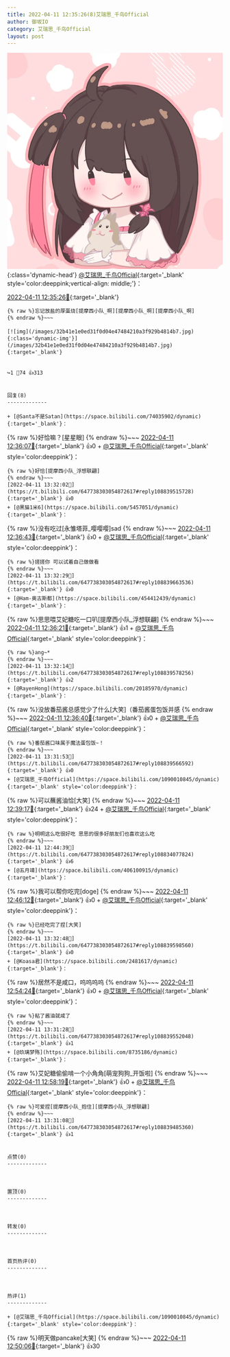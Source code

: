 ```yaml
---
title: 2022-04-11 12:35:26(8)艾瑞思_千鸟Official
author: 御坂IO
category: 艾瑞思_千鸟Official
layout: post
---
```


![img](/images/7e08840c56f251de28bdf766b647bd5fe9a5d50a.jpg){:class='dynamic-head'}
[@艾瑞思_千鸟Official](https://space.bilibili.com/1090010845/dynamic){:target='_blank' style='color:deeppink;vertical-align: middle;'}：

[2022-04-11 12:35:26🔗](https://t.bilibili.com/647738303054872617){:target='_blank'}

~~~
{% raw %}忘记放盐的厚蛋烧[提摩西小队_啊][提摩西小队_啊][提摩西小队_啊]
{% endraw %}~~~

[![img](/images/32b41e1e0ed31f0d04e47484210a3f929b4814b7.jpg){:class='dynamic-img'}](/images/32b41e1e0ed31f0d04e47484210a3f929b4814b7.jpg){:target='_blank'}


↪️1 💬74 👍313


回复(8)
-------------

+ [@Santa不是Satan](https://space.bilibili.com/74035902/dynamic){:target='_blank'}：
~~~
{% raw %}好恰嘛？[星星眼]
{% endraw %}~~~
[2022-04-11 12:36:07🔗](https://t.bilibili.com/647738303054872617#reply108833003072){:target='_blank'} 👍0
    + [@艾瑞思_千鸟Official](https://space.bilibili.com/1090010845/dynamic){:target='_blank' style='color:deeppink'}：
~~~
{% raw %}好恰[提摩西小队_浮想联翩]
{% endraw %}~~~
[2022-04-11 13:32:02🔗](https://t.bilibili.com/647738303054872617#reply108839515728){:target='_blank'} 👍0
+ [@黑猫1米6](https://space.bilibili.com/5457051/dynamic){:target='_blank'}：
~~~
{% raw %}没有吃过[永雏塔菲_嘤嘤嘤]sad
{% endraw %}~~~
[2022-04-11 12:36:43🔗](https://t.bilibili.com/647738303054872617#reply108833027888){:target='_blank'} 👍0
    + [@艾瑞思_千鸟Official](https://space.bilibili.com/1090010845/dynamic){:target='_blank' style='color:deeppink'}：
~~~
{% raw %}搓搓你 可以试着自己做做看
{% endraw %}~~~
[2022-04-11 13:32:29🔗](https://t.bilibili.com/647738303054872617#reply108839663536){:target='_blank'} 👍0
+ [@Ham-奥古斯都](https://space.bilibili.com/454412439/dynamic){:target='_blank'}：
~~~
{% raw %}思思喂艾妃糖吃一口叭[提摩西小队_浮想联翩]
{% endraw %}~~~
[2022-04-11 12:36:21🔗](https://t.bilibili.com/647738303054872617#reply108833089616){:target='_blank'} 👍1
    + [@艾瑞思_千鸟Official](https://space.bilibili.com/1090010845/dynamic){:target='_blank' style='color:deeppink'}：
~~~
{% raw %}ang~*
{% endraw %}~~~
[2022-04-11 13:32:14🔗](https://t.bilibili.com/647738303054872617#reply108839578256){:target='_blank'} 👍2
+ [@RayenHong](https://space.bilibili.com/20185970/dynamic){:target='_blank'}：
~~~
{% raw %}没放番茄酱总感觉少了什么[大笑]（番茄酱蛋包饭并感
{% endraw %}~~~
[2022-04-11 12:36:40🔗](https://t.bilibili.com/647738303054872617#reply108833128768){:target='_blank'} 👍0
    + [@艾瑞思_千鸟Official](https://space.bilibili.com/1090010845/dynamic){:target='_blank' style='color:deeppink'}：
~~~
{% raw %}番茄酱口味属于魔法蛋包饭~！
{% endraw %}~~~
[2022-04-11 13:31:53🔗](https://t.bilibili.com/647738303054872617#reply108839566592){:target='_blank'} 👍0
+ [@艾瑞思_千鸟Official](https://space.bilibili.com/1090010845/dynamic){:target='_blank' style='color:deeppink'}：
~~~
{% raw %}可以蘸酱油恰[大笑]
{% endraw %}~~~
[2022-04-11 12:39:17🔗](https://t.bilibili.com/647738303054872617#reply108833534608){:target='_blank'} 👍24
    + [@艾瑞思_千鸟Official](https://space.bilibili.com/1090010845/dynamic){:target='_blank' style='color:deeppink'}：
~~~
{% raw %}明明这么吃很好吃 思思的很多好朋友们也喜欢这么吃
{% endraw %}~~~
[2022-04-11 12:44:39🔗](https://t.bilibili.com/647738303054872617#reply108834077824){:target='_blank'} 👍6
+ [@五月靖](https://space.bilibili.com/406100915/dynamic){:target='_blank'}：
~~~
{% raw %}我可以帮你吃完[doge]
{% endraw %}~~~
[2022-04-11 12:46:12🔗](https://t.bilibili.com/647738303054872617#reply108834302432){:target='_blank'} 👍0
    + [@艾瑞思_千鸟Official](https://space.bilibili.com/1090010845/dynamic){:target='_blank' style='color:deeppink'}：
~~~
{% raw %}已经吃完了捏[大笑]
{% endraw %}~~~
[2022-04-11 13:32:48🔗](https://t.bilibili.com/647738303054872617#reply108839598560){:target='_blank'} 👍0
+ [@Koasa君](https://space.bilibili.com/2481617/dynamic){:target='_blank'}：
~~~
{% raw %}居然不是咸口，呜呜呜呜
{% endraw %}~~~
[2022-04-11 12:54:24🔗](https://t.bilibili.com/647738303054872617#reply108835384528){:target='_blank'} 👍0
    + [@艾瑞思_千鸟Official](https://space.bilibili.com/1090010845/dynamic){:target='_blank' style='color:deeppink'}：
~~~
{% raw %}粘了酱油就咸了
{% endraw %}~~~
[2022-04-11 13:31:28🔗](https://t.bilibili.com/647738303054872617#reply108839552048){:target='_blank'} 👍1
+ [@玖璃梦殇](https://space.bilibili.com/8735186/dynamic){:target='_blank'}：
~~~
{% raw %}艾妃糖偷偷啃一个小角角[萌宠狗狗_开饭啦]
{% endraw %}~~~
[2022-04-11 12:58:19🔗](https://t.bilibili.com/647738303054872617#reply108835863728){:target='_blank'} 👍0
    + [@艾瑞思_千鸟Official](https://space.bilibili.com/1090010845/dynamic){:target='_blank' style='color:deeppink'}：
~~~
{% raw %}可爱捏[提摩西小队_抱住][提摩西小队_浮想联翩]
{% endraw %}~~~
[2022-04-11 13:31:08🔗](https://t.bilibili.com/647738303054872617#reply108839485360){:target='_blank'} 👍1


点赞(0)
-------------



置顶(0)
-------------



转发(0)
-------------



首页热评(0)
-------------



热评(1)
-------------

+ [@艾瑞思_千鸟Official](https://space.bilibili.com/1090010845/dynamic){:target='_blank' style='color:deeppink'}：
~~~
{% raw %}明天做pancake[大笑]
{% endraw %}~~~
[2022-04-11 12:50:06🔗](https://t.bilibili.com/647738303054872617#reply108834830720){:target='_blank'} 👍30


